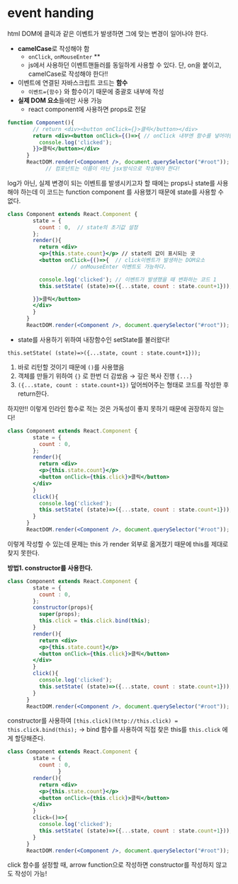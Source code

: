 # event handing

html DOM에 클릭과 같은 이벤트가 발생하면 그에 맞는 변경이 일어나야 한다.

- **camelCase**로 작성해야 함
    - `onClick`, `onMouseEnter` **
    - js에서 사용하던 이벤트핸들러를 동일하게 사용할 수 있다. 단, on을 붙이고, camelCase로 작성해야 한다!!
- 이벤트에 연결된 자바스크립트 코드는 **함수**
    - `이벤트={함수}` 와 함수이기 때문에 중괄호 내부에 작성
- **실제 DOM 요소**들에만 사용 가능
    - react component에 사용하면 props로 전달

```jsx
function Component(){
        // return <div><button onClick={}>클릭</button></div>
        return <div><button onClick={()=>{ // onClick 내부엔 함수를 넣어야함!!!
          console.log('clicked');
        }}>클릭</button></div>
      }
      ReactDOM.render(<Component />, document.querySelector("#root"));
			// 컴포넌트는 이름이 아닌 jsx방식으로 작성해야 한다!
```

log가 아닌, 실제 변경이 되는 이벤트를 발생시키고자 할 때에는 props나 state를 사용해야 하는데 이 코드는 function component 를 사용했기 때문에 state를 사용할 수 없다.

```jsx
class Component extends React.Component {
        state = {
          count : 0,  // state의 초기값 설정
        };
        render(){
          return <div>
          <p>{this.state.count}</p> // state의 값이 표시되는 곳
          <button onClick={()=>{  // click이벤트가 발생하는 DOM요소
					// onMouseEnter 이벤트도 가능하다.

          console.log('clicked'); // 이벤트가 발생했을 때 변화하는 코드 1
          this.setState( (state)=>({...state, count : state.count+1})); // 2

        }}>클릭</button>
        </div>
        }
      }
      ReactDOM.render(<Component />, document.querySelector("#root"));
```

- state를 사용하기 위하여 내장함수인 setState를 불러왔다!

`this.setState( (state)=>({...state, count : state.count+1}));`

1. 바로 리턴할 것이기 때문에 `()`를 사용했음
2. 객체를 만들기 위하여  `{}` 로 한번 더 감쌌음 → 깊은 복사 진행 `{...}`
3.  `({...state, count : state.count+1})` 덮어씌어주는 형태로 코드를 작성한 후 return한다.

하지만!! 이렇게 인라인 함수로 적는 것은 가독성이 좋지 못하기 때문에 권장하지 않는다!

```jsx
class Component extends React.Component {
        state = {
          count : 0,
        };
        render(){
          return <div>
          <p>{this.state.count}</p>
          <button onClick={this.click}>클릭</button>
        </div>
        }
        click(){
          console.log('clicked');
          this.setState( (state)=>({...state, count : state.count+1}));
        }
      }
      ReactDOM.render(<Component />, document.querySelector("#root"));
```

이렇게 작성할 수 있는데 문제는 this 가 render 외부로 옮겨졌기 때문에 this를 제대로 찾지 못한다.

**방법1. constructor를 사용한다.**

```jsx
class Component extends React.Component {
        state = {
          count : 0,
        };
        constructor(props){
          super(props);
          this.click = this.click.bind(this);
        }
        render(){
          return <div>
          <p>{this.state.count}</p>
          <button onClick={this.click}>클릭</button>
        </div>
        }
        click(){
          console.log('clicked');
          this.setState( (state)=>({...state, count : state.count+1}));
        }
      }
      ReactDOM.render(<Component />, document.querySelector("#root"));
```

constructor를 사용하여 `[this.click](http://this.click) = this.click.bind(this);` → bind 함수를 사용하여 직접 찾은 this를 `this.click` 에게 할당해준다.

```jsx
class Component extends React.Component {
        state = {
          count : 0,
				}
        render(){
          return <div>
          <p>{this.state.count}</p>
          <button onClick={this.click}>클릭</button>
        </div>
        }
        click=()=>{
          console.log('clicked');
          this.setState( (state)=>({...state, count : state.count+1}));
        }
      }
      ReactDOM.render(<Component />, document.querySelector("#root"));
```

click 함수를 설정할 때, arrow function으로 작성하면 constructor를 작성하지 않고도 작성이 가능!